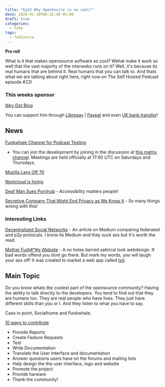 ```yaml
---
title: "Ep23 Why OpenSource is so cool!"
date: 2020-01-18T06:32:48-05:00
draft: true
categories:
  - tshp
tags:
  - fediverse
---
```


**Pre roll**

What is it that makes opensource software so cool? Wehat make it work so well that the vast majority of the interwebs runs on it? Well, it's because its real humans that are behind it. Real humans that you can talk to. And thats what we are talking about right here, right now on The Self Hosted Podcast episode #23!


### This weeks sponsor
[Ibby Dot Blog](https://ibby.blog)

You can support him through [Librepay](https://liberapay.com/theibbster/) | [Paypal](https://paypal.me/theibbster) and even [UK bank transfer](https://ibby.blog/support)!

## News
[Funkwhale Channel for Podcast Testing](https://channels.tests.funkwhale.audio/channels/cb00a95d-81c9-485e-8302-0c4e0ba15ba6)
- You can join the development by joining in the discussion at [this matrix channel](https://matrix.to/#/#funkwhale-podcasts:matrix.org). Meetings are held officially at 17:00 UTC on Saturdays and Thursdays.

[Mozilla Lays Off 70](https://techcrunch.com/2020/01/15/mozilla-lays-off-70-as-it-waits-for-subscription-products-to-generate-revenue/)

[Nextcloud is hiring](https://nextcloud.com/jobs/)

[Deaf Man Sues Pornhub](https://www.dailymail.co.uk/news/article-7899281/Deaf-man-sues-Pornhub-disability-discrimination-claiming-videos-dont-subtitles.html) - Accessibility matters people!

[Secretive Company That Might End Privacy as We Know It](https://www.nytimes.com/2020/01/18/technology/clearview-privacy-facial-recognition.html) - So many things wrong with this!

### Interesting Links
[Decentralized Social Networks](https://medium.com/@jaygraber/decentralized-social-networks-e5a7a2603f53) - An article on Medium comparing federated and p2p protocals. I know its Medium and they suck ass but it's worth the read.

[Mother Fu@#*#g Website](http://motherfuckingwebsite.com/) - A no holes barred satirical look webdesign. If bad words offend you dont go there. But mark my words, you will laugh your ass off! It was created to market a web app called [txti](http://txti.es/)

## Main Topic
Do you know whats the coolest part of the opensource community? Having the ability to talk directly to the developers. You tend to find out that they are humans too. They are real people who have lives. They just have different skills than you or I. And they listen to what you have to say.

Case in point, Socialhome and Funkwhale.

[10 ways to contribute](https://opensource.com/life/13/10/ten-ways-open-source-projects)
- Provide Reports
- Create Feature Requests
- Test
- Write Documentation
- Translate the User Interface and documentation
- Answer questions users have on the forums and mailing lists
- Help design the the user interface, logo and website
- Promote the project
- Provide harware
- Thank the community!